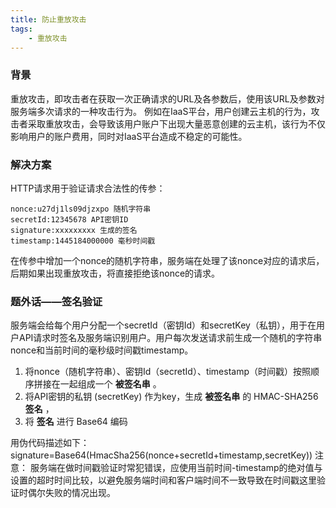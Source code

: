 ```yaml
---
title: 防止重放攻击
tags:
    - 重放攻击
---
```


### 背景
重放攻击，即攻击者在获取一次正确请求的URL及各参数后，使用该URL及参数对服务端多次请求的一种攻击行为。
例如在IaaS平台，用户创建云主机的行为，攻击者采取重放攻击，会导致该用户账户下出现大量恶意创建的云主机，该行为不仅影响用户的账户费用，同时对IaaS平台造成不稳定的可能性。

<!--more-->

### 解决方案
HTTP请求用于验证请求合法性的传参：
```
nonce:u27dj1ls09djzxpo 随机字符串 
secretId:12345678 API密钥ID 
signature:xxxxxxxxx 生成的签名 
timestamp:1445184000000 毫秒时间戳
```
在传参中增加一个nonce的随机字符串，服务端在处理了该nonce对应的请求后，后期如果出现重放攻击，将直接拒绝该nonce的请求。

### 题外话——签名验证
服务端会给每个用户分配一个secretId（密钥Id）和secretKey（私钥），用于在用户API请求时签名及服务端识别用户。用户每次发送请求前生成一个随机的字符串nonce和当前时间的毫秒级时间戳timestamp。
1. 将nonce（随机字符串）、密钥Id（secretId）、timestamp（时间戳）按照顺序拼接在一起组成一个 **被签名串** 。
2. 将API密钥的私钥 (secretKey) 作为key，生成 **被签名串** 的 HMAC-SHA256 **签名** ，
3. 将 **签名** 进行 Base64 编码

用伪代码描述如下：  
signature=Base64(HmacSha256(nonce+secretId+timestamp,secretKey))
注意：
服务端在做时间戳验证时常犯错误，应使用当前时间-timestamp的绝对值与设置的超时时间比较，以避免服务端时间和客户端时间不一致导致在时间戳这里验证时偶尔失败的情况出现。


